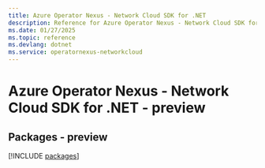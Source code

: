 ```yaml
---
title: Azure Operator Nexus - Network Cloud SDK for .NET
description: Reference for Azure Operator Nexus - Network Cloud SDK for .NET
ms.date: 01/27/2025
ms.topic: reference
ms.devlang: dotnet
ms.service: operatornexus-networkcloud
---
```

# Azure Operator Nexus - Network Cloud SDK for .NET - preview
## Packages - preview
[!INCLUDE [packages](operator-nexus---network-cloud-index.md)]